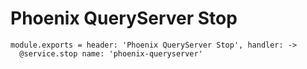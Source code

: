 
# Phoenix QueryServer Stop

    module.exports = header: 'Phoenix QueryServer Stop', handler: ->
      @service.stop name: 'phoenix-queryserver'
